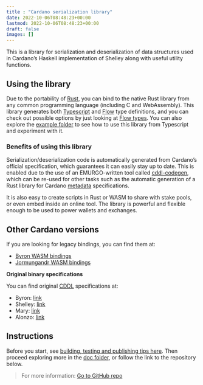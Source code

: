 ```yaml
---
title : "Cardano serialization library"
date: 2022-10-06T08:48:23+00:00
lastmod: 2022-10-06T08:48:23+00:00
draft: false
images: []
---
```

This is a library for serialization and deserialization of data structures used in Cardano’s Haskell implementation of Shelley along with useful utility functions.

## Using the library


Due to the portability of [Rust](https://www.rust-lang.org/), you can bind to the native Rust library from any common programming language (including C and WebAssembly). This library generates both [Typescript](https://www.typescriptlang.org/) and [Flow](https://flow.org/) type definitions, and you can check out possible options by just looking at [Flow types](https://github.com/Emurgo/cardano-serialization-lib/blob/master/rust/pkg/cardano_serialization_lib.js.flow). You can also explore the [example folder](https://github.com/Emurgo/cardano-serialization-lib/tree/master/example) to see how to use this library from Typescript and experiment with it.

### Benefits of using this library

Serialization/deserialization code is automatically generated from Cardano’s official specification, which guarantees it can easily stay up to date. This is enabled due to the use of an EMURGO-written tool called [cddl-codegen](https://github.com/Emurgo/cddl-codegen), which can be re-used for other tasks such as the automatic generation of a Rust library for Cardano [metadata](https://docs.cardano.org/glossary#metadata) specifications.

It is also easy to create scripts in Rust or WASM to share with stake pools, or even embed inside an online tool. The library is powerful and flexible enough to be used to power wallets and exchanges.

## Other Cardano versions


If you are looking for legacy bindings, you can find them at:

*   [Byron WASM bindings](https://github.com/input-output-hk/js-cardano-wasm/tree/master/cardano-wallet)
*   [Jormungandr WASM bindings](https://github.com/Emurgo/js-chain-libs)

**Original binary specifications**

You can find original [CDDL](https://cbor.io/tools.html) specifications at:

*   Byron: [link](https://github.com/input-output-hk/cardano-ledger-specs/tree/master/eras/byron/cddl-spec)
*   Shelley: [link](https://github.com/input-output-hk/cardano-ledger/blob/master/eras/shelley/test-suite/cddl-files/shelley.cddl)
*   Mary: [link](https://github.com/input-output-hk/cardano-ledger/blob/master/eras/shelley-ma/test-suite/cddl-files/shelley-ma.cddl)
*   Alonzo: [link](https://github.com/input-output-hk/cardano-ledger/tree/master/eras/alonzo/test-suite/cddl-files)

## Instructions


Before you start, see [building, testing and publishing tips here](https://github.com/Emurgo/cardano-serialization-lib/blob/master/README.rst#building). Then proceed exploring more in the [doc folder](https://github.com/Emurgo/cardano-serialization-lib/tree/master/doc/getting-started), or follow the link to the repository below.

> For more information: [Go to GitHub repo](https://github.com/Emurgo/cardano-serialization-lib#cardano-serialization-lib)